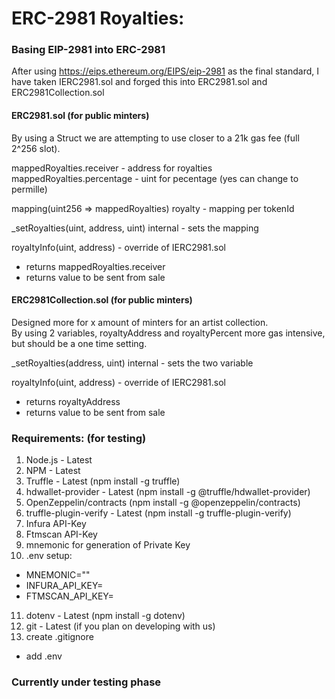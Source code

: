 # ERC-2981 Royalties:

### Basing EIP-2981 into ERC-2981
After using https://eips.ethereum.org/EIPS/eip-2981 as the final standard, I have taken IERC2981.sol and forged this into ERC2981.sol and ERC2981Collection.sol

#### ERC2981.sol (for public minters)
By using a Struct we are attempting to use closer to a 21k gas fee (full 2^256 slot).

mappedRoyalties.receiver - address for royalties<br>
mappedRoyalties.percentage - uint for pecentage (yes can change to permille)<br>

mapping(uint256 => mappedRoyalties) royalty - mapping per tokenId

_setRoyalties(uint, address, uint) internal - sets the mapping

royaltyInfo(uint, address) - override of IERC2981.sol
* returns mappedRoyalties.receiver
* returns value to be sent from sale

#### ERC2981Collection.sol (for public minters)
Designed more for x amount of minters for an artist collection.<br>
By using 2 variables, royaltyAddress and royaltyPercent more gas intensive, but should be a one time setting.

_setRoyalties(address, uint) internal - sets the two variable

royaltyInfo(uint, address) - override of IERC2981.sol
* returns royaltyAddress
* returns value to be sent from sale

### Requirements: (for testing)
1. Node.js - Latest 
2. NPM - Latest
3. Truffle - Latest (npm install -g truffle)
4. hdwallet-provider - Latest (npm install -g @truffle/hdwallet-provider)
5. OpenZeppelin/contracts (npm install -g @openzeppelin/contracts)
6. truffle-plugin-verify - Latest (npm install -g truffle-plugin-verify)
7. Infura API-Key
8. Ftmscan API-Key 
9. mnemonic for generation of Private Key
10. .env setup:
  * MNEMONIC=""
  * INFURA_API_KEY=
  * FTMSCAN_API_KEY=
11. dotenv - Latest (npm install -g dotenv)
12. git - Latest (if you plan on developing with us)
13. create .gitignore
  * add .env

### Currently under testing phase
